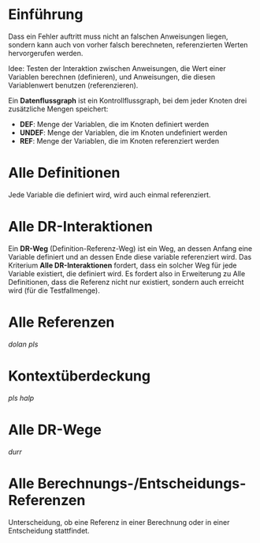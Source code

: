 # Einführung
Dass ein Fehler auftritt muss nicht an falschen Anweisungen liegen, sondern kann auch von vorher falsch berechneten, referenzierten Werten hervorgerufen werden.

Idee: Testen der Interaktion zwischen Anweisungen, die Wert einer Variablen berechnen (definieren), und Anweisungen, die diesen Variablenwert benutzen (referenzieren).

Ein **Datenflussgraph** ist ein Kontrollflussgraph, bei dem jeder Knoten drei zusätzliche Mengen speichert:
* **DEF**: Menge der Variablen, die im Knoten definiert werden
* **UNDEF**: Menge der Variablen, die im Knoten undefiniert werden
* **REF**: Menge der Variablen, die im Knoten referenziert werden

# Alle Definitionen
Jede Variable die definiert wird, wird auch einmal referenziert.


# Alle DR-Interaktionen
Ein **DR-Weg** (Definition-Referenz-Weg) ist ein Weg, an dessen Anfang eine Variable definiert und an dessen Ende diese variable referenziert wird. Das Kriterium **Alle DR-Interaktionen** fordert, dass ein solcher Weg für jede Variable existiert, die definiert wird. Es fordert also in Erweiterung zu Alle Definitionen, dass die Referenz nicht nur existiert, sondern auch erreicht wird (für die Testfallmenge).


# Alle Referenzen
*dolan pls*


# Kontextüberdeckung
*pls halp*


# Alle DR-Wege
*durr*


# Alle Berechnungs-/Entscheidungs-Referenzen
Unterscheidung, ob eine Referenz in einer Berechnung oder in einer Entscheidung stattfindet.
